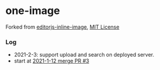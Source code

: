 one-image
===

Forked from [editorjs-inline-image](https://github.com/kommitters/editorjs-inline-image), [MIT License](https://github.com/kommitters/editorjs-inline-image/blob/master/LICENSE)  

### Log
* 2021-2-3: support upload and search on deployed server.
* start at [2021-1-12 merge PR #3](https://github.com/kommitters/editorjs-inline-image/commit/908a9706b5fa3fe1531e7bc74a265ee566a5c9ad)